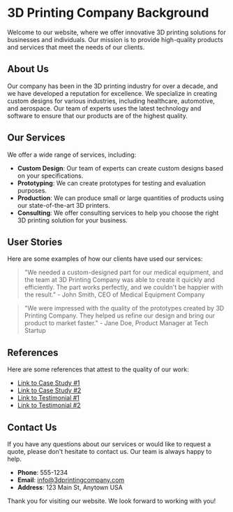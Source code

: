 <!--font:Inter-->

# 3D Printing Company Background

Welcome to our website, where we offer innovative 3D printing solutions for businesses and individuals. Our mission is to provide high-quality products and services that meet the needs of our clients. 

## About Us

Our company has been in the 3D printing industry for over a decade, and we have developed a reputation for excellence. We specialize in creating custom designs for various industries, including healthcare, automotive, and aerospace. Our team of experts uses the latest technology and software to ensure that our products are of the highest quality.

## Our Services

We offer a wide range of services, including:

- **Custom Design**: Our team of experts can create custom designs based on your specifications.
- **Prototyping**: We can create prototypes for testing and evaluation purposes.
- **Production**: We can produce small or large quantities of products using our state-of-the-art 3D printers.
- **Consulting**: We offer consulting services to help you choose the right 3D printing solution for your business.

## User Stories

Here are some examples of how our clients have used our services:

> "We needed a custom-designed part for our medical equipment, and the team at 3D Printing Company was able to create it quickly and efficiently. The part works perfectly, and we couldn't be happier with the result." - John Smith, CEO of Medical Equipment Company

> "We were impressed with the quality of the prototypes created by 3D Printing Company. They helped us refine our design and bring our product to market faster." - Jane Doe, Product Manager at Tech Startup

## References

Here are some references that attest to the quality of our work:

- [Link to Case Study #1](#)
- [Link to Case Study #2](#)
- [Link to Testimonial #1](#)
- [Link to Testimonial #2](#)

## Contact Us

If you have any questions about our services or would like to request a quote, please don't hesitate to contact us. Our team is always happy to help.

- **Phone**: 555-1234
- **Email**: info@3dprintingcompany.com
- **Address**: 123 Main St, Anytown USA 

Thank you for visiting our website. We look forward to working with you!

<!--

Write me content for website with wallpaper which alt text is:

"A wallpaper with a simple graphic of a 3D-printed object, against a background of geometric shapes in complementary colors."

The name/title of the page should not be 1:1 copy of the alt text but rather a real content of the website which is using this wallpaper.

- Use markdown format 
- Start with heading
- Heading should be short and concise
- The content should look like a real website 
- The website should not be about the wallpaper, wallpaper is just a related background
- Heading should be contain work "wallpaper" or "background"
- Include real sections like references, contact, user stories, etc. use things relevant to the page purpose.
- Feel free to use structure like headings, bullets, numbering, blockquotes, paragraphs, horizontal lines, etc.
- You can use formatting like bold or _italic_
- You can include UTF-8 emojis
- Links should be only #hash anchors (and you can refer to the document itself)
- Do not include images


---


# 3D Printing Company Background

Welcome to our website, where we offer innovative 3D printing solutions for businesses and individuals. Our mission is to provide high-quality products and services that meet the needs of our clients. 

## About Us

Our company has been in the 3D printing industry for over a decade, and we have developed a reputation for excellence. We specialize in creating custom designs for various industries, including healthcare, automotive, and aerospace. Our team of experts uses the latest technology and software to ensure that our products are of the highest quality.

## Our Services

We offer a wide range of services, including:

- **Custom Design**: Our team of experts can create custom designs based on your specifications.
- **Prototyping**: We can create prototypes for testing and evaluation purposes.
- **Production**: We can produce small or large quantities of products using our state-of-the-art 3D printers.
- **Consulting**: We offer consulting services to help you choose the right 3D printing solution for your business.

## User Stories

Here are some examples of how our clients have used our services:

> "We needed a custom-designed part for our medical equipment, and the team at 3D Printing Company was able to create it quickly and efficiently. The part works perfectly, and we couldn't be happier with the result." - John Smith, CEO of Medical Equipment Company

> "We were impressed with the quality of the prototypes created by 3D Printing Company. They helped us refine our design and bring our product to market faster." - Jane Doe, Product Manager at Tech Startup

## References

Here are some references that attest to the quality of our work:

- [Link to Case Study #1](#)
- [Link to Case Study #2](#)
- [Link to Testimonial #1](#)
- [Link to Testimonial #2](#)

## Contact Us

If you have any questions about our services or would like to request a quote, please don't hesitate to contact us. Our team is always happy to help.

- **Phone**: 555-1234
- **Email**: info@3dprintingcompany.com
- **Address**: 123 Main St, Anytown USA 

Thank you for visiting our website. We look forward to working with you!


---


Write me a Google font which is best fitting for the website.

Pick from the list:
- Inter
- Lato
- Montserrat
- Alegreya
- Poppins
- IBM Plex Sans
- Barlow Condensed
- Roboto
- Orbitron
- Great Vibes
- Open Sans
- Raleway
- Lobster
- Futura
- Playfair Display
- Exo 2
- Dancing Script


Write just the font name nothing else.


---


Inter

-->
